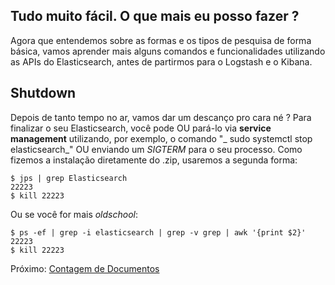 ## Tudo muito fácil. O que mais eu posso fazer ?

Agora que entendemos sobre as formas e os tipos de pesquisa de forma básica, vamos aprender mais alguns comandos e funcionalidades utilizando as APIs do Elasticsearch, antes de partirmos para o Logstash e o Kibana.

## Shutdown

Depois de tanto tempo no ar, vamos dar um descanço pro cara né ? Para finalizar o seu Elasticsearch, você pode OU pará-lo via __service management__  utilizando, por exemplo, o comando "_ sudo systemctl stop elasticsearch_" OU enviando um _SIGTERM_ para o seu processo. Como fizemos a instalação diretamente do .zip, usaremos a segunda forma:

```
$ jps | grep Elasticsearch
22223
$ kill 22223
```

Ou se você for mais _oldschool_:

```
$ ps -ef | grep -i elasticsearch | grep -v grep | awk '{print $2}'
22223
$ kill 22223
```

Próximo: [Contagem de Documentos](/pages/counting.md)
